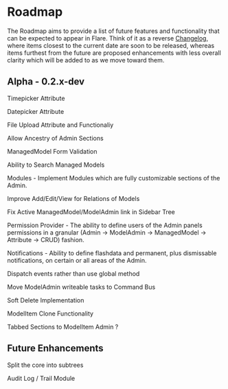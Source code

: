 # Roadmap
The Roadmap aims to provide a list of future features and functionality that can be expected to appear in Flare. Think of it as a reverse [Changelog](CHANGELOG.md), where items closest to the current date are soon to be released, whereas items furthest from the future are proposed enhancements with less overall clarity which will be added to as we move toward them.


## Alpha - 0.2.x-dev
Timepicker Attribute

Datepicker Attribute

File Upload Attribute and Functionaliy

Allow Ancestry of Admin Sections 

ManagedModel Form Validation

Ability to Search Managed Models

Modules - Implement Modules which are fully customizable sections of the Admin.

Improve Add/Edit/View for Relations of Models

Fix Active ManagedModel/ModelAdmin link in Sidebar Tree

Permission Provider - The ability to define users of the Admin panels permissions in a granular (Admin -> ModelAdmin -> ManagedModel -> Attribute -> CRUD) fashion.

Notifications - Ability to define flashdata and permanent, plus dismissable notifications, on certain or all areas of the Admin.

Dispatch events rather than use global method

Move ModelAdmin writeable tasks to Command Bus

Soft Delete Implementation 

ModelItem Clone Functionality

Tabbed Sections to ModelItem Admin ?



## Future Enhancements
Split the core into subtrees

Audit Log / Trail Module